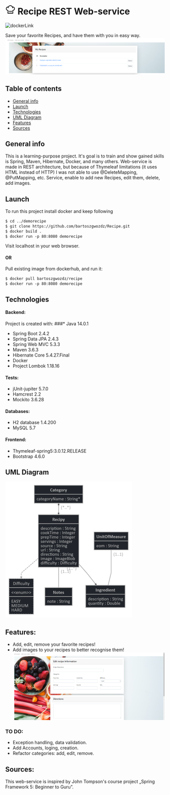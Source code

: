 # ![icon](./images/icon32px.png) Recipe REST Web-service

![dockerLink](https://img.shields.io/badge/Docker-Image-brightgreen)

Save your favorite Recipes, and have them with you in easy way.
![LandingPage](./images/allRecipes.png)

## Table of contents
* [General info](#general-info)
* [Launch](#launch)
* [Technologies](#technologies)
* [UML Diagram](#uml-diagram)
* [Features](#features)
* [Sources](#sources)


## General info
This is a learning-purpose project. It's goal is to train and show gained skills is Spring, Maven, Hibernate, Docker, and many others.
Web-service is made in REST architecture, but because of Thymeleaf limitations (it uses HTML instead of HTTP) I was not able to use @DeleteMapping, @PutMapping, etc.
Service, enable to add new Recipes, edit them, delete, add images. 

## Launch
To run this project install docker and keep following
```docker
$ cd ../demorecipe
$ git clone https://github.com/bartoszgwozdz/Recipe.git
$ docker build .
$ docker run -p 80:8080 demorecipe
```
Visit localhost in your web browser.

#### OR
Pull existing image from dockerhub, and run it:
```docker
$ docker pull bartoszgwozdz/recipe
$ docker run -p 80:8080 demorecipe
```
	
## Technologies
#### Backend:
Project is created with:
###* Java 14.0.1
* Spring Boot 2.4.2
* Spring Data JPA 2.4.3
* Spring Web MVC 5.3.3
* Maven 3.6.3
* Hibernate Core 5.4.27.Final
* Docker
* Project Lombok 1.18.16

#### Tests:
* jUnit-jupiter 5.7.0
* Hamcrest 2.2
* Mockito 3.6.28

#### Databases:
* H2 database 1.4.200
* MySQL 5.7

#### Frontend:
* Thymeleaf-spring5:3.0.12.RELEASE
* Bootstrap 4.6.0

## UML Diagram
![UML_Diagram](./images/jhipster-jdl.png)

## Features:
* Add, edit, remove your favorite recipes!
* Add images to your recipes to better recognise them!
![NewRecipe](./images/addNewRecipe.png)

### TO DO:
* Exception handling, data validation.
* Add Accounts, loging, creation.
* Refactor categories: add, edit, remove.

## Sources:
This web-service is inspired by John Tompson's course project „Spring Framework 5: Beginner to Guru”.
